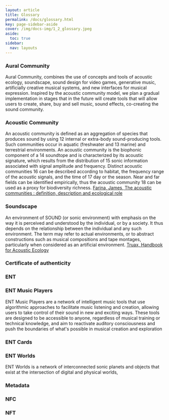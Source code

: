 ```yaml
---
layout: article
title: Glossary
permalink: /docs/glossary.html
key: page-sidebar-aside
cover: /img/docs-img/1_2_glossary.jpeg
aside:
  toc: true
sidebar:
  nav: layouts
---
```



### Aural Community 
Aural Community, combines the use of concepts and tools of acoustic ecology, soundscape, sound design for video games, generative music, artificially creative musical systems, and new interfaces for musical expression. Inspired by the acoustic community model, we plan a gradual implementation in stages that in the future will create tools that will allow users to create, share, buy and sell music, sound effects, co-creating the sound community.


### Acoustic Community 
An acoustic community is defined as an aggregation of species that produces sound by using 12 internal or extra-body sound-producing tools. Such communities occur in aquatic (freshwater and 13 marine) and terrestrial environments. An acoustic community is the biophonic component of a 14 soundtope and is characterized by its acoustic signature, which results from the distribution of 15 sonic information associated with signal amplitude and frequency. Distinct acoustic communities 16 can be described according to habitat, the frequency range of the acoustic signals, and the time of 17 day or the season. Near and far fields can be identified empirically, thus the acoustic community 18 can be used as a proxy for biodiversity richness. <a href="[https://usir.salford.ac.uk/id/eprint/39080/13/BIO-D-15-00183R2%20cropped%20(3).pdf]" target="_blank">Farina, James, The acoustic communities : definition,
description and ecological role</a>

### Soundscape 
An environment of SOUND (or sonic environment) with emphasis on the way it is perceived and understood by the individual, or by a society. It thus depends on the relationship between the individual and any such environment. The term may refer to actual environments, or to abstract constructions such as musical compositions and tape montages, particularly when considered as an artificial environment. <a href="https://www.sfu.ca/sonic-studio-webdav/handbook/Soundscape.html" target="_blank">Truax, Handbook for Acoustic Ecology</a>


### Certificate of authenticity 


### ENT 


### ENT Music Players 

ENT Music Players are a network of intelligent music tools that use algorithmic approaches to facilitate music listening and creation, allowing users to take control of their sound in new and exciting ways. These tools are designed to be accessible to anyone, regardless of musical training or technical knowledge, and aim to reactivate auditory consciousness and push the boundaries of what's possible in musical creation and exploration

### ENT Cards



### ENT Worlds
ENT Worlds is a network of interconnected sonic planets and objects that exist at the intersection of digital and physical worlds, 

### Metadata 

### NFC

### NFT 

